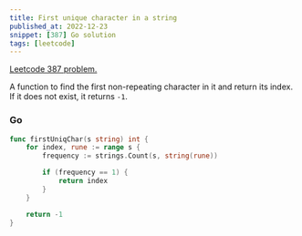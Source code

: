 ```yaml
---
title: First unique character in a string
published_at: 2022-12-23
snippet: [387] Go solution
tags: [leetcode]
---
```


[Leetcode 387 problem.](https://leetcode.com/problems/first-unique-character-in-a-string/)

A function to find the first non-repeating character in it and return its index. If it does not exist, it returns `-1`.

### Go

```go
func firstUniqChar(s string) int {
    for index, rune := range s {
        frequency := strings.Count(s, string(rune))

        if (frequency == 1) {
            return index
        }
    }

    return -1
}
```